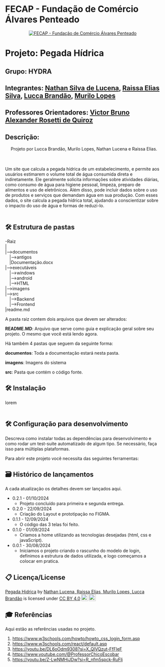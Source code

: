 # FECAP - Fundação de Comércio Álvares Penteado

<p align="center">
<a href= "https://www.fecap.br/"><img src="https://encrypted-tbn0.gstatic.com/images?q=tbn:ANd9GcRhZPrRa89Kma0ZZogxm0pi-tCn_TLKeHGVxywp-LXAFGR3B1DPouAJYHgKZGV0XTEf4AE&usqp=CAU" alt="FECAP - Fundação de Comércio Álvares Penteado" border="0"></a>
</p>

# Projeto: Pegada Hídrica
## Grupo: HYDRA
## Integrantes: <a href="https://www.linkedin.com/in/nathan-lucena-0a271a26a">Nathan Silva de Lucena</a>, <a href="https://www.linkedin.com/in/raissa-elias-873178232/">Raissa Elias Silva</a>, <a href="https://www.linkedin.com/in/lucca-brand%C3%A3o-821044243?utm_source=share&utm_campaign=share_via&utm_content=profile&utm_medium=ios_app">Lucca Brandão</a>, <a href="https://www.linkedin.com/in/murilo-de-alencar-lopes-55532524a?utm_source=share&utm_campaign=share_via&utm_content=profile&utm_medium=ios_app">Murilo Lopes<a>

## Professores Orientadores: <a href="https://www.linkedin.com/in/victorbarq/">Victor Bruno Alexander Rosetti de Quiroz</a>
## Descrição:

<p align="center">
<img src = "">
<img src = "">
  Projeto por Lucca Brandão, Murilo Lopes, Nathan Lucena e Raissa Elias.



<br><br>
Um site que calcula a pegada hídrica de um estabelecimento, e permite aos usuários estimarem o volume total de água consumida direta e indiretamente. Ele geralmente solicita informações sobre atividades diárias, como consumo de água para higiene pessoal, limpeza, preparo de alimentos e uso de eletrônicos. Além disso, pode incluir dados sobre o uso de produtos e serviços que demandam água em sua produção. Com esses dados, o site calcula a pegada hídrica total, ajudando a conscientizar sobre o impacto do uso de água e formas de reduzi-lo.
<br><br>

## 🛠 Estrutura de pastas

-Raiz<br>
|<br>
|-->documentos<br>
  &emsp;|-->antigos<br>
  &emsp;|Documentação.docx<br>
|-->executáveis<br>
  &emsp;|-->windows<br>
  &emsp;|-->android<br>
  &emsp;|-->HTML<br>
|-->imagens<br>
|-->src<br>
  &emsp;|-->Backend<br>
  &emsp;|-->Frontend<br>
|readme.md<br>

A pasta raiz contem dois arquivos que devem ser alterados:

<b>README.MD</b>: Arquivo que serve como guia e explicação geral sobre seu projeto. O mesmo que você está lendo agora.

Há também 4 pastas que seguem da seguinte forma:

<b>documentos</b>: Toda a documentação estará nesta pasta.

<b>imagens</b>: Imagens do sistema

<b>src</b>: Pasta que contém o código fonte.

## 🛠 Instalação
lorem
<br><br>

## 🛠 Configuração para desenvolvimento
Descreva como instalar todas as dependências para desenvolvimento e como rodar um test-suite automatizado de algum tipo. Se necessário, faça isso para múltiplas plataformas.

Para abrir este projeto você necessita das seguintes ferramentas:

## 🗃 Histórico de lançamentos

A cada atualização os detalhes devem ser lançados aqui.

* 0.2.1 - 01/10/2024
    * Projeto concluído para primeira e segunda entrega.
* 0.2.0 - 22/09/2024
    * Criação do Layout e prototipação no FIGMA.
* 0.1.1 - 12/09/2024
    * O código das 3 telas foi feito.
* 0.1.0 - 01/09/2024
    * Criamos a home utilizando as tecnologias desejadas (html, css e javaScript).
* 0.0.1 - 30/08/2024
    * Iniciamos o projeto criando o rascunho do modelo de login, definimos a estrutura de dados utilizada, e logo começamos a colocar em pratica.

## 📋 Licença/License
<p xmlns:cc="http://creativecommons.org/ns#" xmlns:dct="http://purl.org/dc/terms/"><a property="dct:title" rel="cc:attributionURL" href="https://github.com/2024-2-NADS2/Projeto5">Pegada Hidrica</a> by <a rel="cc:attributionURL dct:creator" property="cc:attributionName" href="https://github.com/2024-2-NADS2/Projeto5">Nathan Lucena, Raissa Elias, Murilo Lopes, Lucca Brandão</a> is licensed under <a href="https://creativecommons.org/licenses/by/4.0/?ref=chooser-v1" target="_blank" rel="license noopener noreferrer" style="display:inline-block;">CC BY 4.0<img style="height:22px!important;margin-left:3px;vertical-align:text-bottom;" src="https://mirrors.creativecommons.org/presskit/icons/cc.svg?ref=chooser-v1" alt=""><img style="height:22px!important;margin-left:3px;vertical-align:text-bottom;" src="https://mirrors.creativecommons.org/presskit/icons/by.svg?ref=chooser-v1" alt=""></a></p>

## 🎓 Referências

Aqui estão as referências usadas no projeto.

1. <https://www.w3schools.com/howto/howto_css_login_form.asp>
2. <https://www.w3schools.com/react/default.asp>
3. <https://youtu.be/DL6oOdm9308?si=X_QlVQzut-FfFleF>
4. <https://www.youtube.com/@ProfessorChicoEscobar>
5. <https://youtu.be/Z-LwNMHiJDw?si=R_nfm5spck-RuFlj>

